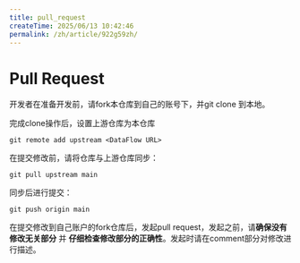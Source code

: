 ```yaml
---
title: pull_request
createTime: 2025/06/13 10:42:46
permalink: /zh/article/922g59zh/
---
```

# Pull Request

开发者在准备开发前，请fork本仓库到自己的账号下，并git clone 到本地。

完成clone操作后，设置上游仓库为本仓库

```
git remote add upstream <DataFlow URL>
```

在提交修改前，请将仓库与上游仓库同步：

```
git pull upstream main
```
同步后进行提交：
```
git push origin main
```

在提交修改到自己账户的fork仓库后，发起pull request，发起之前，请**确保没有修改无关部分** 并 **仔细检查修改部分的正确性**。发起时请在comment部分对修改进行描述。